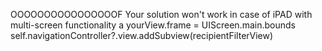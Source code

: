 OOOOOOOOOOOOOOOOF
Your solution won't work in case of iPAD with multi-screen functionality 
a
yourView.frame = UIScreen.main.bounds
self.navigationController?.view.addSubview(recipientFilterView)